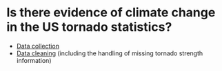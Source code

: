 # Is there evidence of climate change in the US tornado statistics?

* [Data collection](data_collection.ipynb)
* [Data cleaning](data_cleaning.ipynb) (including the handling of missing tornado strength information)
